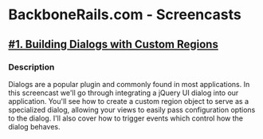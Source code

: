 # BackboneRails.com - Screencasts

## [#1. Building Dialogs with Custom Regions](http://http://www.backbonerails.com/screencasts/building-dialogs-with-custom-regions)

### Description
Dialogs are a popular plugin and commonly found in most applications.  In this screencast we'll go through integrating a jQuery UI dialog into our application.  You'll see how to create a custom region object to serve as a specialized dialog, allowing your views to easily pass configuration options to the dialog.  I'll also cover how to trigger events which control how the dialog behaves.
